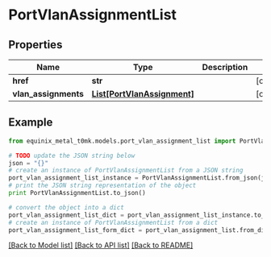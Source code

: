 # PortVlanAssignmentList


## Properties
Name | Type | Description | Notes
------------ | ------------- | ------------- | -------------
**href** | **str** |  | [optional] 
**vlan_assignments** | [**List[PortVlanAssignment]**](PortVlanAssignment.md) |  | [optional] 

## Example

```python
from equinix_metal_t0mk.models.port_vlan_assignment_list import PortVlanAssignmentList

# TODO update the JSON string below
json = "{}"
# create an instance of PortVlanAssignmentList from a JSON string
port_vlan_assignment_list_instance = PortVlanAssignmentList.from_json(json)
# print the JSON string representation of the object
print PortVlanAssignmentList.to_json()

# convert the object into a dict
port_vlan_assignment_list_dict = port_vlan_assignment_list_instance.to_dict()
# create an instance of PortVlanAssignmentList from a dict
port_vlan_assignment_list_form_dict = port_vlan_assignment_list.from_dict(port_vlan_assignment_list_dict)
```
[[Back to Model list]](../README.md#documentation-for-models) [[Back to API list]](../README.md#documentation-for-api-endpoints) [[Back to README]](../README.md)


